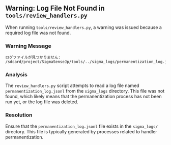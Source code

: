 ## Warning: Log File Not Found in `tools/review_handlers.py`

When running `tools/review_handlers.py`, a warning was issued because a required log file was not found.

### Warning Message

```
ログファイルが見つかりません: /sdcard/project/SigmaSenseJp/tools/../sigma_logs/permanentization_log.jsonl
```

### Analysis

The `review_handlers.py` script attempts to read a log file named `permanentization_log.jsonl` from the `sigma_logs` directory. This file was not found, which likely means that the permanentization process has not been run yet, or the log file was deleted.

### Resolution

Ensure that the `permanentization_log.jsonl` file exists in the `sigma_logs/` directory. This file is typically generated by processes related to handler permanentization.
